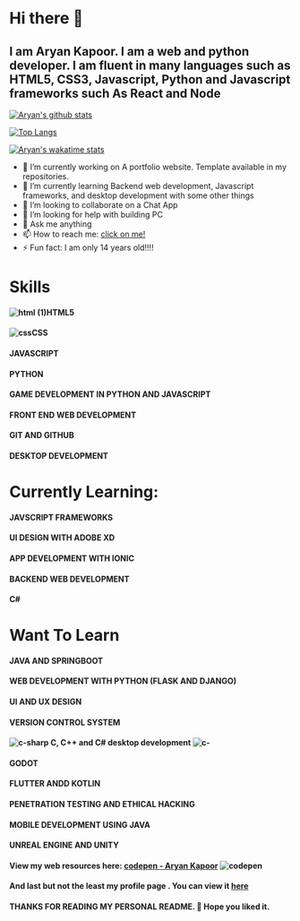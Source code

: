 # Hi there 👋
## I am Aryan Kapoor. I am a web and python developer. I am fluent in many languages such as HTML5, CSS3, Javascript, Python and Javascript frameworks such As React and Node 

[![Aryan's github stats](https://github-readme-stats.vercel.app/api?username=Aryankpoor&count_private=true&show_icons=true&theme=radical)](https://kapoor-aryan.netlify.app)

[![Top Langs](https://github-readme-stats.vercel.app/api/top-langs/?username=Aryankpoor&theme=radical)](https://github.com/anuraghazra/github-readme-stats)

[![Aryan's wakatime stats](https://github-readme-stats.vercel.app/api/wakatime?username=Aryankapoor)](https://github.com/anuraghazra/github-readme-stats)


- 🔭 I’m currently working on A portfolio website. Template available in my repositories.
- 🌱 I’m currently learning Backend web development, Javascript frameworks, and desktop development with some other things
- 👯 I’m looking to collaborate on a Chat App
- 🤔 I’m looking for help with building PC
- 💬 Ask me anything
- 📫 How to reach me: [click on me!](https://www.instagram.com/__aryan04/)
- ⚡ Fun fact: I am only 14 years old!!!!



# Skills
 #### ![html (1)](https://user-images.githubusercontent.com/64773763/91462326-b0b42580-e8a7-11ea-9eda-8459a0faec07.png)**HTML5**
 #### ![css](https://user-images.githubusercontent.com/64773763/91462321-b01b8f00-e8a7-11ea-9fc6-006e05ddd2db.png)**CSS**
 #### **JAVASCRIPT**
 #### PYTHON
 #### GAME DEVELOPMENT IN PYTHON AND JAVASCRIPT
 #### FRONT END WEB DEVELOPMENT
 ####  GIT AND GITHUB
 ####  DESKTOP DEVELOPMENT
 
 
# Currently Learning:
  #### JAVSCRIPT FRAMEWORKS
  #### UI DESIGN WITH ADOBE XD
  ####  APP DEVELOPMENT WITH IONIC
  ####  BACKEND WEB DEVELOPMENT
  ####  C#
  
  
# Want To Learn
  ####  JAVA AND SPRINGBOOT
  ####  WEB DEVELOPMENT WITH PYTHON (FLASK AND DJANGO)
  ####  UI AND UX DESIGN
  ####  VERSION CONTROL SYSTEM 
  #### ![c-sharp](https://user-images.githubusercontent.com/64773763/91462319-af82f880-e8a7-11ea-87fb-5c5aacafec10.png) **C, C++ and C# desktop development**  ![c-](https://user-images.githubusercontent.com/64773763/91462311-adb93500-e8a7-11ea-955c-09708872f816.png)
  ####  GODOT
  ####  FLUTTER ANDD KOTLIN
  ####  PENETRATION TESTING AND ETHICAL HACKING
  ####  MOBILE DEVELOPMENT USING JAVA
  ####  UNREAL ENGINE AND UNITY
  
#### View my web resources here:  [codepen - Aryan Kapoor](https://codepen.io/codewitharyann) ![codepen](https://user-images.githubusercontent.com/64773763/91462315-aeea6200-e8a7-11ea-9df5-34450322fc06.png)

 
   #### And last but not the least my profile page . You can view it [here](https://kapoor-aryan.netlify.app)
   
  #### THANKS FOR READING MY PERSONAL README. :slightly_smiling_face: Hope you liked it.
   
   
   


